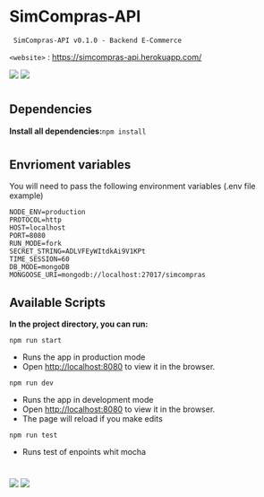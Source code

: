 # SimCompras-API
` SimCompras-API v0.1.0 - Backend E-Commerce`

`<website>` : https://simcompras-api.herokuapp.com/

![](https://img.shields.io/website?style=plastic&url=https%3A%2F%2Fsimcompras-api.herokuapp.com%2F)
![](https://img.shields.io/github/package-json/v/aleho84/simcompras-api?style=plastic)


# 

## Dependencies
**Install all dependencies:**`npm install`
# 

## Envrioment variables
You will need to pass the following environment variables 
(.env file example)

	NODE_ENV=production
	PROTOCOL=http
	HOST=localhost
	PORT=8080	
	RUN_MODE=fork
	SECRET_STRING=ADLVFEyWItdkAi9V1KPt
	TIME_SESSION=60
	DB_MODE=mongoDB
	MONGOOSE_URI=mongodb://localhost:27017/simcompras	
	
## Available Scripts
**In the project directory, you can run:**

`npm run start`
- Runs the app in production mode
- Open [http://localhost:8080](http://localhost:8080) to view it in the browser.

`npm run dev`
- Runs the app in development mode
- Open [http://localhost:8080](http://localhost:8080) to view it in the browser.
- The page will reload if you make edits

`npm run test`
- Runs test of enpoints whit mocha

# 
![](https://img.shields.io/github/last-commit/aleho84/simcompras-api?style=plastic) 
![](https://img.shields.io/github/commit-activity/y/aleho84/simcompras-api?style=plastic)
